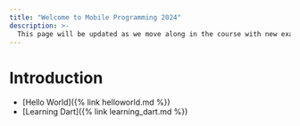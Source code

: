 ```yaml
---
title: "Welcome to Mobile Programming 2024"
description: >-
  This page will be updated as we move along in the course with new examples and exercises.
---
```


# Introduction

- [Hello World]({% link helloworld.md %})
- [Learning Dart]({% link learning_dart.md %})